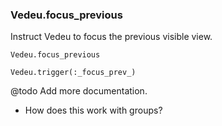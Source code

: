 ### Vedeu.focus_previous
Instruct Vedeu to focus the previous visible view.

    Vedeu.focus_previous

    Vedeu.trigger(:_focus_prev_)

@todo Add more documentation.
- How does this work with groups?
